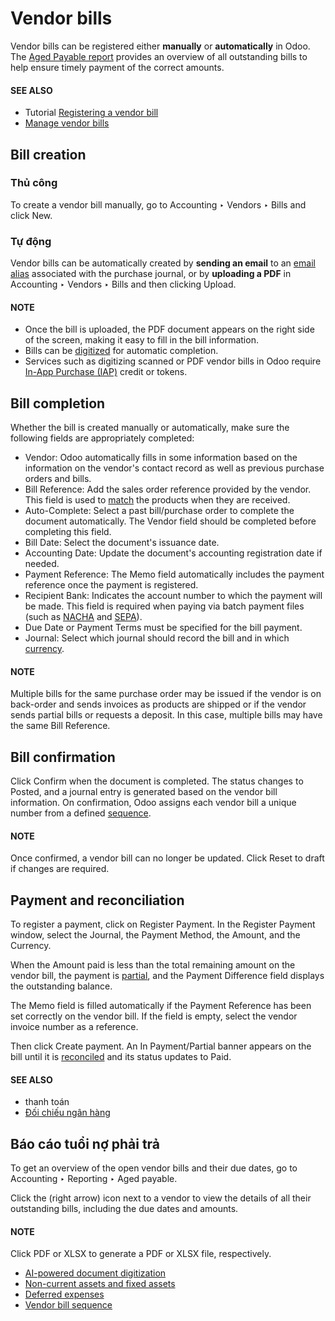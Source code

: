 # Vendor bills

Vendor bills can be registered either **manually** or **automatically** in Odoo. The
[Aged Payable report](#accounting-vendor-bills-age-payable-report) provides an overview of all
outstanding bills to help ensure timely payment of the correct amounts.

#### SEE ALSO
- Tutorial [Registering a vendor bill](https://www.odoo.com/slides/slide/register-a-vendor-bill-6582)
- [Manage vendor bills](../../inventory_and_mrp/purchase/manage_deals/manage.md)

<a id="accounting-vendor-bills-creation"></a>

## Bill creation

<a id="accounting-vendor-bills-creation-manual"></a>

### Thủ công

To create a vendor bill manually, go to Accounting ‣ Vendors ‣ Bills and
click New.

<a id="accounting-vendor-bills-automatic"></a>

### Tự động

Vendor bills can be automatically created by **sending an email** to an [email alias](vendor_bills/invoice_digitization.md#invoice-digitization-email-alias) associated with the purchase journal, or by **uploading a PDF**
in Accounting ‣ Vendors ‣ Bills and then clicking Upload.

#### NOTE
- Once the bill is uploaded, the PDF document appears on the right side of the screen, making it
  easy to fill in the bill information.
- Bills can be [digitized](vendor_bills/invoice_digitization.md) for automatic completion.
- Services such as digitizing scanned or PDF vendor bills in Odoo require [In-App
  Purchase (IAP)](../../essentials/in_app_purchase.md) credit or tokens.

<a id="accounting-vendor-bills-bill-completion"></a>

## Bill completion

Whether the bill is created manually or automatically, make sure the following fields are
appropriately completed:

- Vendor: Odoo automatically fills in some information based on the information on the
  vendor's contact record as well as previous purchase orders and bills.
- Bill Reference: Add the sales order reference provided by the vendor. This field is
  used to [match](payments.md#accounting-payments-payments-matching) the products when they are received.
- Auto-Complete: Select a past bill/purchase order to complete the document
  automatically. The Vendor field should be completed before completing this field.
- Bill Date: Select the document's issuance date.
- Accounting Date: Update the document's accounting registration date if needed.
- Payment Reference: The Memo field automatically includes the payment
  reference once the payment is registered.
- Recipient Bank: Indicates the account number to which the payment will be made. This
  field is required when paying via batch payment files (such as [NACHA](../fiscal_localizations/united_states.md#l10n-us-ach-electronic-transfers) and [SEPA](payments/pay_sepa.md)).
- Due Date or Payment Terms must be specified for the bill payment.
- Journal: Select which journal should record the bill and in which [currency](get_started/multi_currency.md).

#### NOTE
Multiple bills for the same purchase order may be issued if the vendor is on back-order and sends
invoices as products are shipped or if the vendor sends partial bills or requests a deposit. In
this case, multiple bills may have the same Bill Reference.

<a id="accounting-vendor-bills-bill-confirmation"></a>

## Bill confirmation

Click Confirm when the document is completed. The status changes to Posted,
and a journal entry is generated based on the vendor bill information. On confirmation, Odoo assigns
each vendor bill a unique number from a defined [sequence](vendor_bills/sequence.md).

#### NOTE
Once confirmed, a vendor bill can no longer be updated. Click Reset to draft if
changes are required.

<a id="accounting-vendor-bills-bill-payment"></a>

## Payment and reconciliation

To register a payment, click on Register Payment. In the Register Payment
window, select the Journal, the Payment Method, the Amount, and
the Currency.

When the Amount paid is less than the total remaining amount on the vendor bill, the
payment is [partial](payments.md#accounting-payments-partial-payment), and the Payment
Difference field displays the outstanding balance.

The Memo field is filled automatically if the Payment Reference has been set
correctly on the vendor bill. If the field is empty, select the vendor invoice number as a
reference.

Then click Create payment. An In Payment/Partial banner appears
on the bill until it is [reconciled](bank/reconciliation.md) and its status updates to
Paid.

#### SEE ALSO
- thanh toán
- [Đối chiếu ngân hàng](bank/reconciliation.md)

<a id="accounting-vendor-bills-age-payable-report"></a>

## Báo cáo tuổi nợ phải trả

To get an overview of the open vendor bills and their due dates, go to Accounting
‣ Reporting ‣ Aged payable.

Click the <i class="fa fa-caret-right"></i> (right arrow) icon next to a vendor to view the details
of all their outstanding bills, including the due dates and amounts.

#### NOTE
Click PDF or XLSX to generate a PDF or XLSX file, respectively.

* [AI-powered document digitization](vendor_bills/invoice_digitization.md)
* [Non-current assets and fixed assets](vendor_bills/assets.md)
* [Deferred expenses](vendor_bills/deferred_expenses.md)
* [Vendor bill sequence](vendor_bills/sequence.md)
